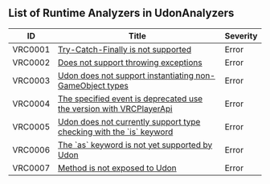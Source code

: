 ## List of Runtime Analyzers in UdonAnalyzers

| ID      | Title                                                                                 | Severity | 
| ------- | ------------------------------------------------------------------------------------- | -------- | 
| VRC0001 | [Try\-Catch\-Finally is not supported](./VRC0001.md)                                  | Error    | 
| VRC0002 | [Does not support throwing exceptions](./VRC0002.md)                                  | Error    | 
| VRC0003 | [Udon does not support instantiating non\-GameObject types](./VRC0003.md)             | Error    | 
| VRC0004 | [The specified event is deprecated use the version with VRCPlayerApi](./VRC0004.md)   | Error    | 
| VRC0005 | [Udon does not currently support type checking with the \`is\` keyword](./VRC0005.md) | Error    | 
| VRC0006 | [The \`as\` keyword is not yet supported by Udon](./VRC0006.md)                       | Error    | 
| VRC0007 | [Method is not exposed to Udon](./VRC0007.md)                                         | Error    | 


